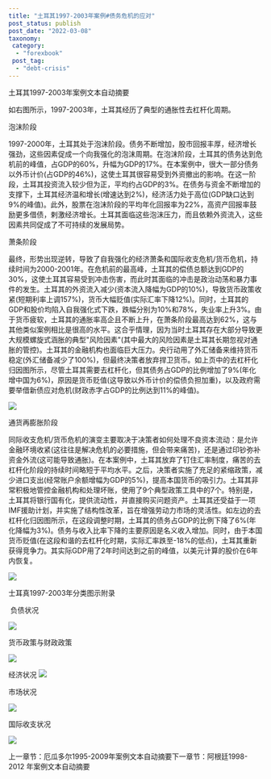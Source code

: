 ```yaml
---
title: "土耳其1997-2003年案例#债务危机的应对"
post_status: publish
post_date: "2022-03-08"
taxonomy:
 category: 
  - "forexbook"
 post_tag: 
  - "debt-crisis"
---
```


土耳其1997-2003年案例文本自动摘要

如右图所示，1997-2003年，土耳其经历了典型的通胀性去杠杆化周期。

泡沫阶段

1997-2000年，土耳其处于泡沫阶段。债务不断增加，股市回报丰厚，经济增长强劲，这些因素促成一个向我强化的泡沫周期。在泡沫阶段，土耳其的债务达到危机前的峰值，占GDP的60%，升幅为GDP的17%。在本案例中，很大一部分债务以外币计价(占GDP的46%)，这使土耳其很容易受到外资撤出的影响。在这一阶段，土耳其投资流入较少但为正，平均约占GDP的3%。在债务与资金不断增加的支撑下，土耳其经济温和增长(增速达到2%)，经济活力处于高位(GDP缺口达到9%的峰值)。此外，股票在泡沫阶段的平均年化回报率为22%，高资产回报率鼓励更多借债，剌激经济增长。土耳其面临这些泡沫压力，而且依赖外资流入，这些因素共同促成了不可持续的发展局势。

萧条阶段

最终，形势出现逆转，导致了自我强化的经济萧条和国际收支危机/货币危机，持续时间为2000-2001年。在危机前的最高峰，土耳其的偿债总额达到GDP的30%，这使土耳其容易受到冲击伤害，而此时其面临的冲击是政治动荡和暴力事件的发生。土耳其的外资流入减少(资本流入降幅为GDP的10%)，导致货币政策收紧(短期利率上调157%)，货币大幅贬值(实际汇率下降12%)。同时，土耳其的GDP和股价均陷入自我强化式下跌，跌幅分别为10%和78%，失业率上升3%。由于货币疲软，土耳其的通胀率高企且不断上升，在萧条阶段最高达到62%，这与其他类似案例相比是很高的水平。这合乎情理，因为当时土耳其存在大部分导致更大规模螺旋式涵胀的典型"风险因素"(其中最大的风险因素是土耳其长期忽视对通胀的管控)。土耳其的金融机构也面临巨大压力。央行动用了外汇储备来维持货币稳定(外汇储备减少了100%)，但最终决策者放弃捍卫货币。如上页中的去杠杆化归因图所示，尽管土耳其需要去杠杆化，但其债务占GDP的比例增加了9%(年化增中国为6%)，原因是货币贬值(这导致以外币计价的偿债负担加重)，以及政府需要举借新债应对危机(财政赤字占GDP的比例达到11%的峰值)。

![](https://img.dgrhw.net/upload/images/0/forexbook/2020/09/24/094347294.jpg)

通货再膨胀阶段

同际收支危机/货币危机的演变主要取决于决策者如何处理不良资本流动：是允许金融环境收紧(这往往是解决危机的必要措施，但会带来痛苦)，还是通过印钞弥补资金外流(这可能导致通胀)。在本案例中，土耳其放弃了钉住汇率制度，痛苦的去杠杆化阶段的持续时间略短于平均水平。之后，决策者实施了充足的紧缩政策，减少进口支出(经常账户余额增幅为GDP的5%)，提高本国货币的吸引力。土耳其非常积极地管控金融机构和处理坏账，使用了9个典型政策工具中的7个。特别是，土耳其将银行国有化，提供流动性，并直接购买问题资产。土耳其还受益于一项IMF援助计划，并实施了结构性改革，旨在增强劳动力市场的灵活性。如左边的去杠杆化归因图所示，在这段调整时期，土耳其的债务占GDP的比例下降了6%(年化降幅为3%)。债务与收入比率下降的主要原因是名义收入增加。同时，由于本国货币贬值(在这段和谐的去杠杆化时期，实际汇率跌至-18%的低点)，土耳其重新获得竞争力。其实际GDP用了2年时间达到之前的峰值，以美元计算的股价在6年内恢复。

![](https://img.dgrhw.net/upload/images/0/forexbook/2020/09/24/094429467.jpg)

士耳真1997-2003年分类图示附录

 负债状况

![](https://img.dgrhw.net/upload/images/forexbook/2020/07/22/175954464.png)

货币政策与财政政策

![](https://img.dgrhw.net/upload/images/forexbook/2020/07/22/180005120.png)

经济状况 ![](https://img.dgrhw.net/upload/images/forexbook/2020/07/22/180016652.png)

市场状况

![](https://img.dgrhw.net/upload/images/forexbook/2020/07/22/180028824.png)

国际收支状况

![](https://img.dgrhw.net/upload/images/forexbook/2020/07/22/180041035.png)

  

上一章节：厄瓜多尔1995-2009年案例文本自动摘要下一章节：阿根廷1998-2012 年案例文本自动摘要
